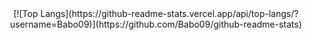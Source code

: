 <div align="center">
[![Top Langs](https://github-readme-stats.vercel.app/api/top-langs/?username=Babo09)](https://github.com/Babo09/github-readme-stats)
</div>
